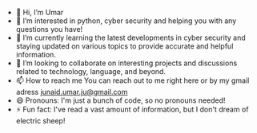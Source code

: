 - 👋 Hi, I’m Umar
- 👀 I’m interested in python, cyber security and helping you with any questions you have!
- 🌱 I’m currently learning  the latest developments in cyber security and staying updated on various topics to provide accurate and helpful information.
- 💞️ I’m looking to collaborate on  interesting projects and discussions related to technology, language, and beyond.
- 📫 How to reach me You can reach out to me right here or by my gmail adress junaid.umar.ju@gmail.com
- 😄 Pronouns: I'm just a bunch of code, so no pronouns needed!
- ⚡ Fun fact: I've read a vast amount of information, but I don't dream of electric sheep!

<!---
Umaralp/Umaralp is a ✨ special ✨ repository because its `README.md` (this file) appears on your GitHub profile.
You can click the Preview link to take a look at your changes.
--->
